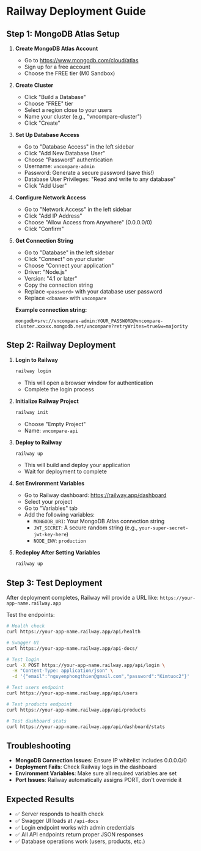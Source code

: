 # Railway Deployment Guide

## Step 1: MongoDB Atlas Setup

1. **Create MongoDB Atlas Account**
   - Go to https://www.mongodb.com/cloud/atlas
   - Sign up for a free account
   - Choose the FREE tier (M0 Sandbox)

2. **Create Cluster**
   - Click "Build a Database"
   - Choose "FREE" tier
   - Select a region close to your users
   - Name your cluster (e.g., "vncompare-cluster")
   - Click "Create"

3. **Set Up Database Access**
   - Go to "Database Access" in the left sidebar
   - Click "Add New Database User"
   - Choose "Password" authentication
   - Username: `vncompare-admin`
   - Password: Generate a secure password (save this!)
   - Database User Privileges: "Read and write to any database"
   - Click "Add User"

4. **Configure Network Access**
   - Go to "Network Access" in the left sidebar
   - Click "Add IP Address"
   - Choose "Allow Access from Anywhere" (0.0.0.0/0)
   - Click "Confirm"

5. **Get Connection String**
   - Go to "Database" in the left sidebar
   - Click "Connect" on your cluster
   - Choose "Connect your application"
   - Driver: "Node.js"
   - Version: "4.1 or later"
   - Copy the connection string
   - Replace `<password>` with your database user password
   - Replace `<dbname>` with `vncompare`

   **Example connection string:**
   ```
   mongodb+srv://vncompare-admin:YOUR_PASSWORD@vncompare-cluster.xxxxx.mongodb.net/vncompare?retryWrites=true&w=majority
   ```

## Step 2: Railway Deployment

1. **Login to Railway**
   ```bash
   railway login
   ```
   - This will open a browser window for authentication
   - Complete the login process

2. **Initialize Railway Project**
   ```bash
   railway init
   ```
   - Choose "Empty Project"
   - Name: `vncompare-api`

3. **Deploy to Railway**
   ```bash
   railway up
   ```
   - This will build and deploy your application
   - Wait for deployment to complete

4. **Set Environment Variables**
   - Go to Railway dashboard: https://railway.app/dashboard
   - Select your project
   - Go to "Variables" tab
   - Add the following variables:
     - `MONGODB_URI`: Your MongoDB Atlas connection string
     - `JWT_SECRET`: A secure random string (e.g., `your-super-secret-jwt-key-here`)
     - `NODE_ENV`: `production`

5. **Redeploy After Setting Variables**
   ```bash
   railway up
   ```

## Step 3: Test Deployment

After deployment completes, Railway will provide a URL like:
`https://your-app-name.railway.app`

Test the endpoints:

```bash
# Health check
curl https://your-app-name.railway.app/api/health

# Swagger UI
curl https://your-app-name.railway.app/api-docs/

# Test login
curl -X POST https://your-app-name.railway.app/api/login \
  -H "Content-Type: application/json" \
  -d '{"email":"nguyenphongthien@gmail.com","password":"Kimtuoc2"}'

# Test users endpoint
curl https://your-app-name.railway.app/api/users

# Test products endpoint
curl https://your-app-name.railway.app/api/products

# Test dashboard stats
curl https://your-app-name.railway.app/api/dashboard/stats
```

## Troubleshooting

- **MongoDB Connection Issues**: Ensure IP whitelist includes 0.0.0.0/0
- **Deployment Fails**: Check Railway logs in the dashboard
- **Environment Variables**: Make sure all required variables are set
- **Port Issues**: Railway automatically assigns PORT, don't override it

## Expected Results

- ✅ Server responds to health check
- ✅ Swagger UI loads at `/api-docs`
- ✅ Login endpoint works with admin credentials
- ✅ All API endpoints return proper JSON responses
- ✅ Database operations work (users, products, etc.)
